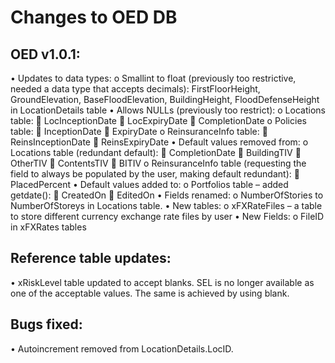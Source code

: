 # Changes to OED DB

## OED v1.0.1:
•	Updates to data types:
  o	Smallint to float (previously too restrictive, needed a data type that accepts decimals): FirstFloorHeight, GroundElevation,    BaseFloodElevation, BuildingHeight, FloodDefenseHeight in LocationDetails table
•	Allows NULLs (previously too restrict):
  o	Locations table:
    	LocInceptionDate
    	LocExpiryDate
    	CompletionDate
  o	Policies table:
    	InceptionDate
    	ExpiryDate
  o	ReinsuranceInfo table:
    	ReinsInceptionDate
    	ReinsExpiryDate
•	Default values removed from:
  o	Locations table (redundant default):
    	CompletionDate
    	BuildingTIV
    	OtherTIV
    	ContentsTIV
    	BITIV
  o	ReinsuranceInfo table (requesting the field to always be populated by the user, making default redundant):
    	PlacedPercent
•	Default values added to:
  o	Portfolios table – added getdate():
    	CreatedOn
    	EditedOn
•	Fields renamed:
  o	NumberOfStories to NumberOfStoreys in Locations table.
•	New tables:
  o	xFXRateFiles – a table to store different currency exchange rate files by user
•	New Fields:
  o	FileID in xFXRates tables

## Reference table updates:
•	xRiskLevel table updated to accept blanks. SEL is no longer available as one of the acceptable values. The same is achieved by using blank.

## Bugs fixed:
•	Autoincrement removed from LocationDetails.LocID.
